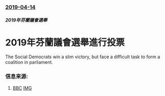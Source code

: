 ### [2019-04-14](/news/2019/04/14/index.md)

##### 2019年芬蘭議會選舉
# 2019年芬蘭議會選舉進行投票 

The Social Democrats win a slim victory, but face a difficult task to form a coalition in parliament.


### 信息来源:

1. [BBC](https://www.bbc.co.uk/news/world-europe-47893264) [IMG](https://ichef.bbci.co.uk/news/1024/branded_news/B7A7/production/_106451074_afp.jpg)
